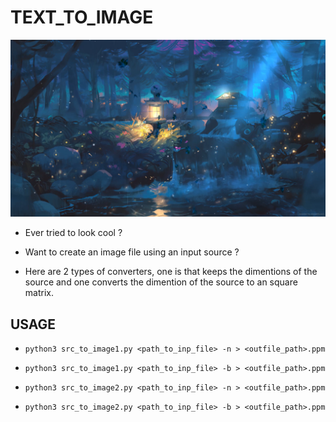 # TEXT_TO_IMAGE

![](ZZZ/ZZZ.png)

* Ever tried to look cool ?

* Want to create an image file using an input source ?

* Here are 2 types of converters, one is that keeps the dimentions of the source and one converts the dimention of the source to an square matrix.

## USAGE
* `python3 src_to_image1.py <path_to_inp_file> -n > <outfile_path>.ppm`

* `python3 src_to_image1.py <path_to_inp_file> -b > <outfile_path>.ppm`

* `python3 src_to_image2.py <path_to_inp_file> -n > <outfile_path>.ppm`

* `python3 src_to_image2.py <path_to_inp_file> -b > <outfile_path>.ppm`
